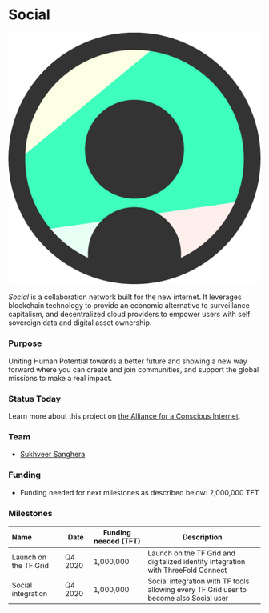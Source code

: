 # Social

![](img/social.jpg)

*Social* is a collaboration network built for the new internet. It leverages blockchain technology to provide an economic alternative to surveillance capitalism, and decentralized cloud providers to empower users with self sovereign data and digital asset ownership.

### Purpose

Uniting Human Potential towards a better future and showing a new way forward where you can create and join communities, and support the global missions to make a real impact.

### Status Today



Learn more about this project on [the Alliance for a Conscious Internet](https://www.consciousinternet.org/index.html#/projects/social).

### Team

- [Sukhveer Sanghera](https://www.consciousinternet.org/#/people/sukhveer_sanghera)

### Funding

- Funding needed for next milestones as described below: 2,000,000 TFT

### Milestones

| Name         | Date   | Funding needed (TFT) | Description
|:-------------|--------|-------------|-----------------|
| Launch on the TF Grid | Q4 2020 |  1,000,000 | Launch on the TF Grid and digitalized identity integration with ThreeFold Connect |
| Social integration | Q4 2020 | 1,000,000 | Social integration with TF tools allowing every TF Grid user to become also Social user |